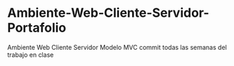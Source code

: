 # Ambiente-Web-Cliente-Servidor-Portafolio

Ambiente Web Cliente Servidor Modelo MVC    commit todas las semanas del trabajo en clase 
